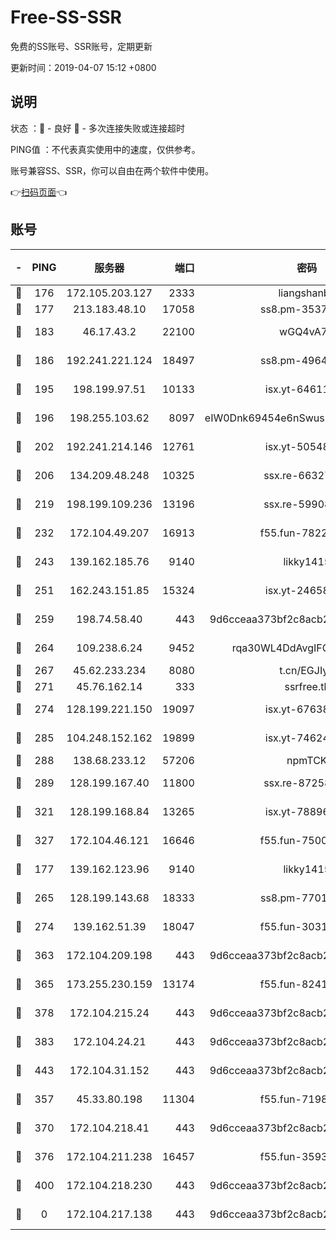 # Free-SS-SSR

免费的SS账号、SSR账号，定期更新

更新时间：2019-04-07 15:12 +0800

## 说明

状态     ：🙂 - 良好 🙁 - 多次连接失败或连接超时

PING值   ：不代表真实使用中的速度，仅供参考。

账号兼容SS、SSR，你可以自由在两个软件中使用。

👉[扫码页面](https://liesauer.github.io/Free-SS-SSR/)👈

## 账号

|-|PING|服务器|端口|密码|加密方式|区域|
|:----:|:----:|:-----:|-----:|:----:|:----:|:----:|
|🙂|176|172.105.203.127|2333|liangshanbo|chacha20|JP|
|🙂|177|213.183.48.10|17058|ss8.pm-35372165|rc4-md5|RU|
|🙂|183|46.17.43.2|22100|wGQ4vA7D|aes-256-gcm|RU|
|🙂|186|192.241.221.124|18497|ss8.pm-49648678|aes-256-cfb|US|
|🙂|195|198.199.97.51|10133|isx.yt-64611548|aes-256-cfb|US|
|🙂|196|198.255.103.62|8097|eIW0Dnk69454e6nSwuspv9DmS201tQ0D|aes-256-cfb|US|
|🙂|202|192.241.214.146|12761|isx.yt-50548426|aes-256-cfb|US|
|🙂|206|134.209.48.248|10325|ssx.re-66327199|aes-256-cfb|US|
|🙂|219|198.199.109.236|13196|ssx.re-59908217|aes-256-cfb|US|
|🙂|232|172.104.49.207|16913|f55.fun-78222028|aes-256-cfb|SG|
|🙂|243|139.162.185.76|9140|likky1415|aes-256-cfb|DE|
|🙂|251|162.243.151.85|15324|isx.yt-24658995|aes-256-cfb|US|
|🙂|259|198.74.58.40|443|9d6cceaa373bf2c8acb22e60b6a58be6|aes-256-cfb|US|
|🙂|264|109.238.6.24|9452|rqa30WL4DdAvgIFG6Fs3znzTa|aes-256-cfb|FR|
|🙂|267|45.62.233.234|8080|t.cn/EGJIyrl|rc4-md5|CA|
|🙂|271|45.76.162.14|333|ssrfree.tk|rc4|SG|
|🙂|274|128.199.221.150|19097|isx.yt-67638887|aes-256-cfb|SG|
|🙂|285|104.248.152.162|19899|isx.yt-74624394|aes-256-cfb|SG|
|🙂|288|138.68.233.12|57206|npmTCK|rc4-md5|US|
|🙂|289|128.199.167.40|11800|ssx.re-87258490|aes-256-cfb|SG|
|🙂|321|128.199.168.84|13265|isx.yt-78896827|aes-256-cfb|SG|
|🙂|327|172.104.46.121|16646|f55.fun-75001802|aes-256-cfb|SG|
|🙂|177|139.162.123.96|9140|likky1415|aes-256-cfb|JP|
|🙂|265|128.199.143.68|18333|ss8.pm-77013643|aes-256-cfb|SG|
|🙂|274|139.162.51.39|18047|f55.fun-30318909|aes-256-cfb|SG|
|🙂|363|172.104.209.198|443|9d6cceaa373bf2c8acb22e60b6a58be6|aes-256-cfb|US|
|🙂|365|173.255.230.159|13174|f55.fun-82418787|aes-256-cfb|US|
|🙂|378|172.104.215.24|443|9d6cceaa373bf2c8acb22e60b6a58be6|aes-256-cfb|US|
|🙂|383|172.104.24.21|443|9d6cceaa373bf2c8acb22e60b6a58be6|aes-256-cfb|US|
|🙂|443|172.104.31.152|443|9d6cceaa373bf2c8acb22e60b6a58be6|aes-256-cfb|US|
|🙁|357|45.33.80.198|11304|f55.fun-71989148|aes-256-cfb|US|
|🙁|370|172.104.218.41|443|9d6cceaa373bf2c8acb22e60b6a58be6|aes-256-cfb|US|
|🙁|376|172.104.211.238|16457|f55.fun-35934651|aes-256-cfb|US|
|🙁|400|172.104.218.230|443|9d6cceaa373bf2c8acb22e60b6a58be6|aes-256-cfb|US|
|🙁|0|172.104.217.138|443|9d6cceaa373bf2c8acb22e60b6a58be6|aes-256-cfb|US|
